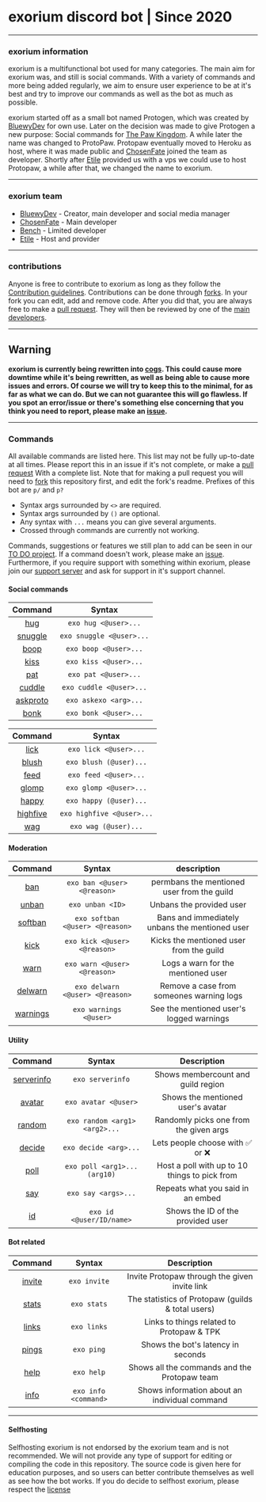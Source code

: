 # exorium discord bot | Since 2020
----
### exorium information
exorium is a multifunctional bot used for many categories. The main aim for exorium was, and still is social commands. With a variety of commands and more being added regularly, we aim to ensure user experience to be at it's best and try to improve our commands as well as the bot as much as possible.

exorium started off as a small bot named Protogen, which was created by [BluewyDev](https://github.com/BluewyDev/) for own use. Later on the decision was made to give Protogen a new purpose: Social commands for [The Paw Kingdom](https://linktr.ee/pawkingdom). A while later the name was changed to ProtoPaw. Protopaw eventually moved to Heroku as host, where it was made public and [ChosenFate](https://github.com/Chosen-Fate) joined the team as developer. Shortly after [Etile](https://github.com/Etile0) provided us with a vps we could use to host Protopaw, a while after that, we changed the name to exorium.

---
### exorium team
- [BluewyDev](https://github.com/BluewyDev) - Creator, main developer and social media manager
- [ChosenFate](https://github.com/Chosen-Fate) - Main developer
- [Bench](https://github.com/Bench182) - Limited developer
- [Etile](https://github.com/Etile0) - Host and provider
---
### contributions
Anyone is free to contribute to exorium as long as they follow the [Contribution guidelines](https://github.com/ThePawKingdom/exorium/blob/master/CONTRIBUTING.md). Contributions can be done through [forks](https://github.com/ThePawKingdom/exorium/network/members). In your fork you can edit, add and remove code. After you did that, you are always free to make a [pull request](https://github.com/ThePawKingdom/exorium/pulls/). They will then be reviewed by one of the [main developers](https://github.com/ThePawKingdom/exorium#exorium-team).

---
## Warning
**exorium is currently being rewritten into [cogs](https://github.com/ThePawKingdom/exorium/tree/cogs/). This could cause more downtime while it's being rewritten, as well as being able to cause more issues and errors. Of course we will try to keep this to the minimal, for as far as what we can do. But we can not guarantee this will go flawless. If you spot an error/issue or there's something else concerning that you think you need to report, please make an [issue](https://github.com/ThePawKingdom/exorium/issues).**

---
### Commands
All available commands are listed here. This list may not be fully up-to-date at all times.
Please report this in an issue if it's not complete, or make a [pull request](https://github.com/ThePawKingdom/exorium/pulls/) With a complete list. Note that for making a pull request you will need to [fork](https://github.com/ThePawKingdom/exorium/network/members) this repository first, and edit the fork's readme. Prefixes of this bot are `p/` and `p?`

* Syntax args surrounded by `<>` are required. 
* Syntax args surrounded by `()` are optional. 
* Any syntax with `...` means you can give several arguments.
* Crossed through commands are currently not working.

Commands, suggestions or features we still plan to add can be seen in our [TO DO project](https://github.com/ThePawKingdom/exorium/projects/1). If a command doesn't work, please make an [issue](https://github.com/ThePawKingdom/exorium/issues/). Furthermore, if you require support with something within exorium, please join our [support server](https://discord.gg/CEHkNky) and ask for support in it's support channel. 

#### Social commands
|Command                                                                      |Syntax                  |
| :-------------------------------------------------------------------------: | :--------------------: |
|[hug](https://github.com/ThePawKingdom/exorium/blob/master/main.py#L179)     |`exo hug <@user>...`    |
|[snuggle](https://github.com/ThePawKingdom/exorium/blob/master/main.py#L173) |`exo snuggle <@user>...`|
|[boop](https://github.com/ThePawKingdom/exorium/blob/master/main.py#L191)    |`exo boop <@user>...`   |
|[kiss](https://github.com/ThePawKingdom/exorium/blob/master/main.py#L197)    |`exo kiss <@user>...`   |
|[pat](https://github.com/ThePawKingdom/exorium/blob/master/main.py#L185)     |`exo pat <@user>...`    |
|[cuddle](https://github.com/ThePawKingdom/exorium/blob/master/main.py#L215)  |`exo cuddle <@user>...` |
|[askproto](https://github.com/ThePawKingdom/exorium/blob/master/main.py#L355)|`exo askexo <arg>...`   |
|[bonk](https://github.com/ThePawKingdom/exorium/blob/master/main.py#L275)    |`exo bonk <@user>...`   |

|Command                                                                      |Syntax                   |  
| :-------------------------------------------------------------------------: | :---------------------: |
|[lick](https://github.com/ThePawKingdom/exorium/blob/master/main.py#L203)    |`exo lick <@user>...`    |
|[blush](https://github.com/ThePawKingdom/exorium/blob/master/main.py#L251)   |`exo blush (@user)...`   |
|[feed](https://github.com/ThePawKingdom/exorium/blob/master/main.py#L266)    |`exo feed <@user>...`    |
|[glomp](https://github.com/ThePawKingdom/exorium/blob/master/main.py#L276)   |`exo glomp <@user>...`   |
|[happy](https://github.com/ThePawKingdom/exorium/blob/master/main.py#L286)   |`exo happy (@user)...`   |
|[highfive](https://github.com/ThePawKingdom/exorium/blob/master/main.py#L301)|`exo highfive <@user>...`|
|[wag](https://github.com/ThePawKingdom/exorium/blob/master/main.py#L307)     |`exo wag (@user)...`     |

#### Moderation
|Command                                                                        |Syntax                          |description                                      |
| :---------------------------------------------------------------------------: | :----------------------------: | :---------------------------------------------: |
|[ban](https://github.com/ThePawKingdom/exorium/blob/master/main.py#L364)       |`exo ban <@user> <@reason>`     |permbans the mentioned user from the guild       | 
|[unban](https://github.com/ThePawKingdom/exorium/blob/master/main.py#L384)     |`exo unban <ID>`                |Unbans the provided user                         |
|[softban](https://github.com/ThePawKingdom/exorium/blob/master/main.py#L416)   |`exo softban <@user> <@reason>` |Bans and immediately unbans the mentioned user   |
|[kick](https://github.com/ThePawKingdom/exorium/blob/master/main.py#L396)      |`exo kick <@user> <@reason>`    |Kicks the mentioned user from the guild          |
|[warn](https://github.com/ThePawKingdom/exorium/blob/master/main.py#L505)      |`exo warn <@user> <@reason>`    |Logs a warn for the mentioned user               |
|[delwarn](https://github.com/ThePawKingdom/exorium/blob/master/main.py#L515)   |`exo delwarn <@user> <@reason>` |Remove a case from someones warning logs         |
|[warnings](https://github.com/ThePawKingdom/exorium/blob/master/main.py#L528)  |`exo warnings <@user>`          |See the mentioned user's logged warnings         |

#### Utility
|Command                                                                        |Syntax                          |Description                                       |
| :-------------------------------------------------------------------------:   | :----------------------------: | :----------------------------------------------: |
|[serverinfo](https://github.com/ThePawKingdom/protogen/blob/master/main.py#L153)|`exo serverinfo`               |Shows membercount and guild region                |
|[avatar](https://github.com/ThePawKingdom/exorium/blob/master/main.py#L130)    |`exo avatar <@user>`            |Shows the mentioned user's avatar                 |
|[random](https://github.com/ThePawKingdom/exorium/blob/master/main.py#L328)    |`exo random <arg1> <arg2>...`   |Randomly picks one from the given args            |
|[decide](https://github.com/ThePawKingdom/exorium/blob/master/main.py#L458)    |`exo decide <arg>...`           |Lets people choose with :white_check_mark:	or :x:|
|[poll](https://github.com/ThePawKingdom/exorium/blob/master/main.py#L437)      |`exo poll <arg1>... (arg10)`    |Host a poll with up to 10 things to pick from     |
|[say](https://github.com/ThePawKingdom/exorium/blob/master/main.py#L477)       |`exo say <args>...`             |Repeats what you said in an embed                 |
|[id](https://github.com/ThePawKingdom/exorium/blob/master/main.py#L92)         |`exo id <@user/ID/name>`        |Shows the ID of the provided user                 |

#### Bot related
|Command                                                                        |Syntax                       |Description                                      |
| :-------------------------------------------------------------------------:   | :-------------------------: | :---------------------------------------------: |
|[invite](https://github.com/ThePawKingdom/exorium/blob/master/main.py#L75)     |`exo invite`                    |Invite Protopaw through the given invite link    |
|[stats](https://github.com/ThePawKingdom/exorium/blob/master/main.py#L83)      |`exo stats`                     |The statistics of Protopaw (guilds & total users)|
|[links](https://github.com/ThePawKingdom/exorium/blob/master/main.py#L143)     |`exo links`                     |Links to things related to Protopaw & TPK        |
|[pings](https://github.com/ThePawKingdom/exorium/blob/master/main.py#L44)      |`exo ping`                      |Shows the bot's latency in seconds               |
|[help](https://github.com/ThePawKingdom/exorium/blob/master/main.py#L60)       |`exo help`                      |Shows all the commands and the Protopaw team     |
|[info](https://github.com/ThePawKingdom/exorium/blob/master/main.py#L335)      |`exo info <command>`            |Shows information about an individual command    |

---
#### Selfhosting
Selfhosting exorium is not endorsed by the exorium team and is not recommended. We will not provide any type of support for editing or compiling the code in this repository. The source code is given here for education purposes, and so users can better contribute themselves as well as see how the bot works. If you do decide to selfhost exorium, please respect the [license](https://github.com/ThePawKingdom/exorium/blob/master/LICENSE)
